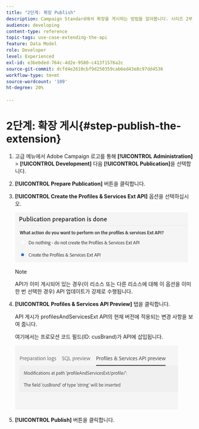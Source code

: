 ```yaml
---
title: "2단계: 확장 Publish"
description: Campaign Standard에서 확장을 게시하는 방법을 알아봅니다. 시리즈 2부.
audience: developing
content-type: reference
topic-tags: use-case-extending-the-api
feature: Data Model
role: Developer
level: Experienced
exl-id: e3bebded-764c-4d2e-9580-c413f1576a2c
source-git-commit: dcfd4e2610cbf9d250359cab6ed43e8c97dd4536
workflow-type: tm+mt
source-wordcount: '109'
ht-degree: 20%

---
```


# 2단계: 확장 게시{#step-publish-the-extension}

1. 고급 메뉴에서 Adobe Campaign 로고를 통해 **[!UICONTROL Administration]** > **[!UICONTROL Development]** 다음 **[!UICONTROL Publication]**&#x200B;을 선택합니다.
1. **[!UICONTROL Prepare Publication]** 버튼을 클릭합니다.
1. **[!UICONTROL Create the Profiles & Services Ext API]** 옵션을 선택하십시오.

   ![](assets/create-profile-and-services-api.png)

   >[!NOTE]
   >
   >API가 이미 게시되어 있는 경우(이 리소스 또는 다른 리소스에 대해 이 옵션을 이미 한 번 선택한 경우) API 업데이트가 강제로 수행됩니다.

1. **[!UICONTROL Profiles & Services API Preview]** 탭을 클릭합니다.

   API 게시가 profilesAndServicesExt API의 현재 버전에 적용되는 변경 사항을 보여 줍니다.

   여기에서는 프로모션 코드 필드(ID: cusBrand)가 API에 삽입됩니다.

   ![](assets/extendpandsapi_diff.png)

1. **[!UICONTROL Publish]** 버튼을 클릭합니다.
